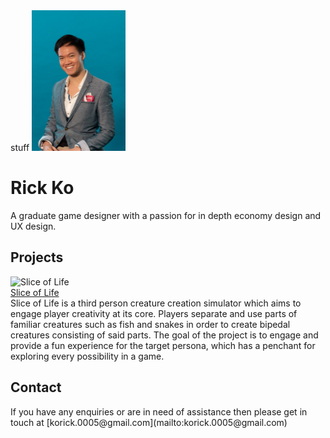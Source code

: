 <html>
  <head>
    <title>Rick Ko</title>
  </head>
  <body>
   stuff
  </body>
</html>

<img align="centre" width="150.25" height="225" src="https://raw.githubusercontent.com/KoRick95/rkdesign/main/RickKo.png" alt="This is me">

<h1>Rick Ko</h1>
A graduate game designer with a passion for in depth economy design and UX design.

<h2>Projects</h2>
<img align="centre" width="496.1" height="701.6" src="https://github.com/KoRick95/sliceoflifeweb/blob/main/SliceofLife.jpg?raw=true" alt="Slice of Life"> <br>
<a href="http://sliceoflife.com.au/"> Slice of Life</a> <br>
Slice of Life is a third person creature creation simulator which aims to engage player creativity at its core. Players separate and use parts of familiar creatures such as fish and snakes in order to create bipedal creatures consisting of said parts. The goal of the project is to engage and provide a fun experience for the target persona, which has a penchant for exploring every possibility in a game. 

<h2>Contact</h2>
If you have any enquiries or are in need of assistance then please get in touch at [korick.0005@gmail.com](mailto:korick.0005@gmail.com)
